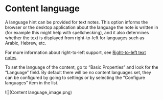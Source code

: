 # Content language
A language hint can be provided for text notes. This option informs the browser or the desktop application about the language the note is written in (for example this might help with spellchecking), and it also determines whether the text is displayed from right-to-left for languages such as Arabic, Hebrew, etc.

For more information about right-to-left support, see [Right-to-left text notes](../../Basic%20Concepts/Note/Right-to-Left%20Support.md).

To set the language of the content, go to “Basic Properties” and look for the “Language” field. By default there will be no content languages set, they can be configured by going to settings or by selecting the “Configure languages” item in the list.

![](Content language_image.png)